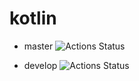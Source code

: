 # kotlin 

- master
![Actions Status](https://github.com/cscs8/hello-kotlin/workflows/Java%20CI/badge.svg)

- develop
![Actions Status](https://github.com/cscs8/hello-kotlin/workflows/Java%20CI/badge.svg?branch=develop)
